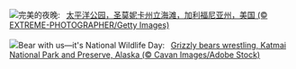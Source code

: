 ![](https://www.bing.com/th?id=OHR.SunsetPier_ZH-CN1202083395_UHD.jpg&w=1000)完美的夜晚:&nbsp;&ensp;[太平洋公园，圣莫妮卡州立海滩，加利福尼亚州，美国 (© EXTREME-PHOTOGRAPHER/Getty Images)](https://www.bing.com/th?id=OHR.SunsetPier_ZH-CN1202083395_UHD.jpg)
<br><br/>
![](https://www.bing.com/th?id=OHR.WrestlingBears_EN-US4338158114_UHD.jpg&w=1000)Bear with us—it's National Wildlife Day:&nbsp;&ensp;[Grizzly bears wrestling, Katmai National Park and Preserve, Alaska (© Cavan Images/Adobe Stock)](https://www.bing.com/th?id=OHR.WrestlingBears_EN-US4338158114_UHD.jpg)
<br><br/>
